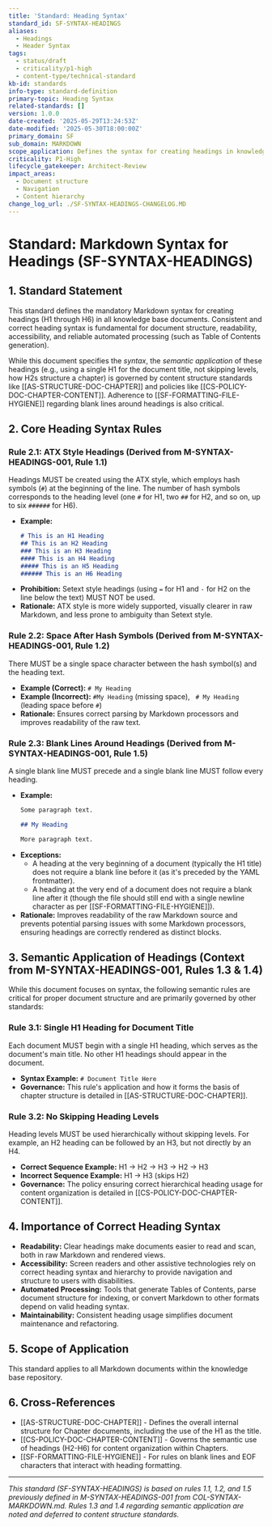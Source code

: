 ```yaml
---
title: 'Standard: Heading Syntax'
standard_id: SF-SYNTAX-HEADINGS
aliases:
  - Headings
  - Header Syntax
tags:
  - status/draft
  - criticality/p1-high
  - content-type/technical-standard
kb-id: standards
info-type: standard-definition
primary-topic: Heading Syntax
related-standards: []
version: 1.0.0
date-created: '2025-05-29T13:24:53Z'
date-modified: '2025-05-30T18:00:00Z'
primary_domain: SF
sub_domain: MARKDOWN
scope_application: Defines the syntax for creating headings in knowledge base documents.
criticality: P1-High
lifecycle_gatekeeper: Architect-Review
impact_areas:
  - Document structure
  - Navigation
  - Content hierarchy
change_log_url: ./SF-SYNTAX-HEADINGS-CHANGELOG.MD
---
```

# Standard: Markdown Syntax for Headings (SF-SYNTAX-HEADINGS)

## 1. Standard Statement

This standard defines the mandatory Markdown syntax for creating headings (H1 through H6) in all knowledge base documents. Consistent and correct heading syntax is fundamental for document structure, readability, accessibility, and reliable automated processing (such as Table of Contents generation).

While this document specifies the *syntax*, the *semantic application* of these headings (e.g., using a single H1 for the document title, not skipping levels, how H2s structure a chapter) is governed by content structure standards like [[AS-STRUCTURE-DOC-CHAPTER]] and policies like [[CS-POLICY-DOC-CHAPTER-CONTENT]]. Adherence to [[SF-FORMATTING-FILE-HYGIENE]] regarding blank lines around headings is also critical.

## 2. Core Heading Syntax Rules

### Rule 2.1: ATX Style Headings (Derived from M-SYNTAX-HEADINGS-001, Rule 1.1)
Headings MUST be created using the ATX style, which employs hash symbols (`#`) at the beginning of the line. The number of hash symbols corresponds to the heading level (one `#` for H1, two `##` for H2, and so on, up to six `######` for H6).
*   **Example:**
    ```markdown
    # This is an H1 Heading
    ## This is an H2 Heading
    ### This is an H3 Heading
    #### This is an H4 Heading
    ##### This is an H5 Heading
    ###### This is an H6 Heading
    ```
*   **Prohibition:** Setext style headings (using `=` for H1 and `-` for H2 on the line below the text) MUST NOT be used.
*   **Rationale:** ATX style is more widely supported, visually clearer in raw Markdown, and less prone to ambiguity than Setext style.

### Rule 2.2: Space After Hash Symbols (Derived from M-SYNTAX-HEADINGS-001, Rule 1.2)
There MUST be a single space character between the hash symbol(s) and the heading text.
*   **Example (Correct):** `# My Heading`
*   **Example (Incorrect):** `#My Heading` (missing space), ` # My Heading` (leading space before `#`)
*   **Rationale:** Ensures correct parsing by Markdown processors and improves readability of the raw text.

### Rule 2.3: Blank Lines Around Headings (Derived from M-SYNTAX-HEADINGS-001, Rule 1.5)
A single blank line MUST precede and a single blank line MUST follow every heading.
*   **Example:**
    ```markdown
    Some paragraph text.

    ## My Heading

    More paragraph text.
    ```
*   **Exceptions:**
    *   A heading at the very beginning of a document (typically the H1 title) does not require a blank line before it (as it's preceded by the YAML frontmatter).
    *   A heading at the very end of a document does not require a blank line after it (though the file should still end with a single newline character as per [[SF-FORMATTING-FILE-HYGIENE]]).
*   **Rationale:** Improves readability of the raw Markdown source and prevents potential parsing issues with some Markdown processors, ensuring headings are correctly rendered as distinct blocks.

## 3. Semantic Application of Headings (Context from M-SYNTAX-HEADINGS-001, Rules 1.3 & 1.4)

While this document focuses on syntax, the following semantic rules are critical for proper document structure and are primarily governed by other standards:

### Rule 3.1: Single H1 Heading for Document Title
Each document MUST begin with a single H1 heading, which serves as the document's main title. No other H1 headings should appear in the document.
*   **Syntax Example:** `# Document Title Here`
*   **Governance:** This rule's application and how it forms the basis of chapter structure is detailed in [[AS-STRUCTURE-DOC-CHAPTER]].

### Rule 3.2: No Skipping Heading Levels
Heading levels MUST be used hierarchically without skipping levels. For example, an H2 heading can be followed by an H3, but not directly by an H4.
*   **Correct Sequence Example:** H1 -> H2 -> H3 -> H2 -> H3
*   **Incorrect Sequence Example:** H1 -> H3 (skips H2)
*   **Governance:** The policy ensuring correct hierarchical heading usage for content organization is detailed in [[CS-POLICY-DOC-CHAPTER-CONTENT]].

## 4. Importance of Correct Heading Syntax

*   **Readability:** Clear headings make documents easier to read and scan, both in raw Markdown and rendered views.
*   **Accessibility:** Screen readers and other assistive technologies rely on correct heading syntax and hierarchy to provide navigation and structure to users with disabilities.
*   **Automated Processing:** Tools that generate Tables of Contents, parse document structure for indexing, or convert Markdown to other formats depend on valid heading syntax.
*   **Maintainability:** Consistent heading usage simplifies document maintenance and refactoring.

## 5. Scope of Application

This standard applies to all Markdown documents within the knowledge base repository.

## 6. Cross-References
- [[AS-STRUCTURE-DOC-CHAPTER]] - Defines the overall internal structure for Chapter documents, including the use of the H1 as the title.
- [[CS-POLICY-DOC-CHAPTER-CONTENT]] - Governs the semantic use of headings (H2-H6) for content organization within Chapters.
- [[SF-FORMATTING-FILE-HYGIENE]] - For rules on blank lines and EOF characters that interact with heading formatting.

---
*This standard (SF-SYNTAX-HEADINGS) is based on rules 1.1, 1.2, and 1.5 previously defined in M-SYNTAX-HEADINGS-001 from COL-SYNTAX-MARKDOWN.md. Rules 1.3 and 1.4 regarding semantic application are noted and deferred to content structure standards.*
